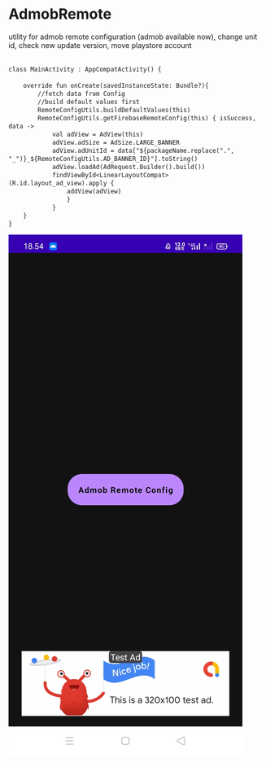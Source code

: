 # AdmobRemote
utility for admob remote configuration (admob available now), change unit id, check new update version, move playstore account

```

class MainActivity : AppCompatActivity() {

    override fun onCreate(savedInstanceState: Bundle?){
        //fetch data from Config
        //build default values first
        RemoteConfigUtils.buildDefaultValues(this)
        RemoteConfigUtils.getFirebaseRemoteConfig(this) { isSuccess, data ->
            val adView = AdView(this)
            adView.adSize = AdSize.LARGE_BANNER
            adView.adUnitId = data["${packageName.replace(".", "_")}_${RemoteConfigUtils.AD_BANNER_ID}"].toString()
            adView.loadAd(AdRequest.Builder().build())
            findViewById<LinearLayoutCompat>(R.id.layout_ad_view).apply {
                addView(adView)
                }
            }
    }
}
```

<img src="https://raw.githubusercontent.com/Hendriyawan/AdmobRemote/master/ss_admob_remote.jpg" />
